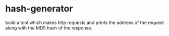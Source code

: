 # hash-generator
build a tool which makes http requests and prints the address of the request along with the
MD5 hash of the response.
